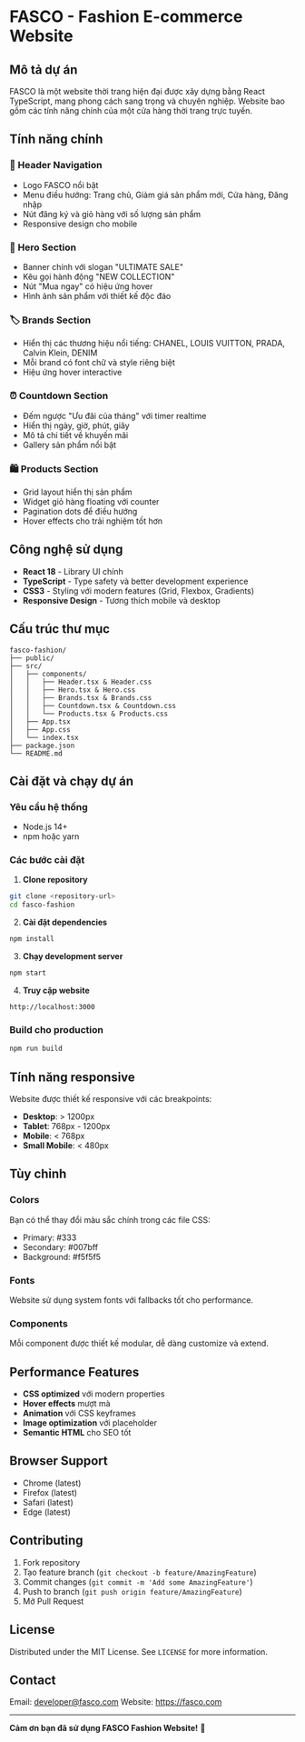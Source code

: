 # FASCO - Fashion E-commerce Website

## Mô tả dự án

FASCO là một website thời trang hiện đại được xây dựng bằng React TypeScript, mang phong cách sang trọng và chuyên nghiệp. Website bao gồm các tính năng chính của một cửa hàng thời trang trực tuyến.

## Tính năng chính

### 🏪 Header Navigation
- Logo FASCO nổi bật
- Menu điều hướng: Trang chủ, Giảm giá sản phẩm mới, Cửa hàng, Đăng nhập
- Nút đăng ký và giỏ hàng với số lượng sản phẩm
- Responsive design cho mobile

### 🎯 Hero Section
- Banner chính với slogan "ULTIMATE SALE"
- Kêu gọi hành động "NEW COLLECTION"
- Nút "Mua ngay" có hiệu ứng hover
- Hình ảnh sản phẩm với thiết kế độc đáo

### 🏷️ Brands Section
- Hiển thị các thương hiệu nổi tiếng: CHANEL, LOUIS VUITTON, PRADA, Calvin Klein, DENIM
- Mỗi brand có font chữ và style riêng biệt
- Hiệu ứng hover interactive

### ⏰ Countdown Section
- Đếm ngược "Ưu đãi của tháng" với timer realtime
- Hiển thị ngày, giờ, phút, giây
- Mô tả chi tiết về khuyến mãi
- Gallery sản phẩm nổi bật

### 🛍️ Products Section
- Grid layout hiển thị sản phẩm
- Widget giỏ hàng floating với counter
- Pagination dots để điều hướng
- Hover effects cho trải nghiệm tốt hơn

## Công nghệ sử dụng

- **React 18** - Library UI chính
- **TypeScript** - Type safety và better development experience
- **CSS3** - Styling với modern features (Grid, Flexbox, Gradients)
- **Responsive Design** - Tương thích mobile và desktop

## Cấu trúc thư mục

```
fasco-fashion/
├── public/
├── src/
│   ├── components/
│   │   ├── Header.tsx & Header.css
│   │   ├── Hero.tsx & Hero.css
│   │   ├── Brands.tsx & Brands.css
│   │   ├── Countdown.tsx & Countdown.css
│   │   └── Products.tsx & Products.css
│   ├── App.tsx
│   ├── App.css
│   └── index.tsx
├── package.json
└── README.md
```

## Cài đặt và chạy dự án

### Yêu cầu hệ thống
- Node.js 14+ 
- npm hoặc yarn

### Các bước cài đặt

1. **Clone repository**
```bash
git clone <repository-url>
cd fasco-fashion
```

2. **Cài đặt dependencies**
```bash
npm install
```

3. **Chạy development server**
```bash
npm start
```

4. **Truy cập website**
```
http://localhost:3000
```

### Build cho production

```bash
npm run build
```

## Tính năng responsive

Website được thiết kế responsive với các breakpoints:
- **Desktop**: > 1200px
- **Tablet**: 768px - 1200px  
- **Mobile**: < 768px
- **Small Mobile**: < 480px

## Tùy chỉnh

### Colors
Bạn có thể thay đổi màu sắc chính trong các file CSS:
- Primary: #333
- Secondary: #007bff
- Background: #f5f5f5

### Fonts
Website sử dụng system fonts với fallbacks tốt cho performance.

### Components
Mỗi component được thiết kế modular, dễ dàng customize và extend.

## Performance Features

- **CSS optimized** với modern properties
- **Hover effects** mượt mà
- **Animation** với CSS keyframes
- **Image optimization** với placeholder
- **Semantic HTML** cho SEO tốt

## Browser Support

- Chrome (latest)
- Firefox (latest)
- Safari (latest)
- Edge (latest)

## Contributing

1. Fork repository
2. Tạo feature branch (`git checkout -b feature/AmazingFeature`)
3. Commit changes (`git commit -m 'Add some AmazingFeature'`)
4. Push to branch (`git push origin feature/AmazingFeature`)
5. Mở Pull Request

## License

Distributed under the MIT License. See `LICENSE` for more information.

## Contact

Email: developer@fasco.com
Website: https://fasco.com

---

**Cảm ơn bạn đã sử dụng FASCO Fashion Website!** 🚀

